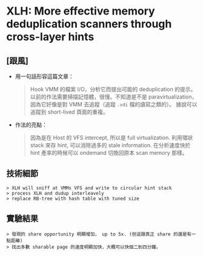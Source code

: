 # XLH: More effective memory deduplication scanners through cross-layer hints

## [跟風]

- 用一句話形容這篇文章：

    > Hook VMM 的檔案 I/O，分析它而提出可能的 deduplication 的提示。
    > 以前的作法需要掃描記憶體，很慢。不知道是不是 paravirtualization，
    > 因為它好像是對 VMM 去追蹤（追蹤 `.vdi` 檔的讀寫之類的）。
    > 據說可以追蹤到 short-lived 頁面的重複。

- 作法的亮點：
    
    > 因為是在 Host 的 VFS intercept, 所以是 full virtualization.
    > 利用環狀 stack 來存 hint, 可以消除過多的 stale information.
    > 在分析速度快於 hint 產率的時候可以 ondemand 切換回原本 scan memory 那樣。

## 技術細節

    > XLH will sniff at VMMs VFS and write to circular hint stack
    > process XLH and dudup interleavely
    > replace RB-tree with hash table with tuned size

## 實驗結果

    > 發現的 share opportunity 明顯增加， up to 5x. (但這跟真正 share 的還是有一點距離)
    > 找出多數 sharable page 的速度明顯加快，大概可以快個二到四分鐘。
